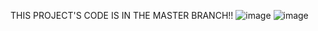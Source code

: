 THIS PROJECT'S CODE IS IN THE MASTER BRANCH!!
![image](https://github.com/user-attachments/assets/3f82736c-3225-46dc-81ca-90299afddc5e)
![image](https://github.com/user-attachments/assets/a12904b9-1931-46d0-b891-cb06de4c90a1)
